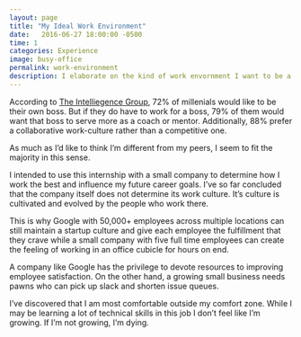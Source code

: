 ```yaml
---
layout: page
title: "My Ideal Work Environment"
date:   2016-06-27 18:00:00 -0500
time: 1
categories: Experience
image: busy-office
permalink: work-environment
description: I elaborate on the kind of work envornment I want to be a part of. Why can huge companies have a startup culture while smaller companies feel more coperate?
---
```

According to [The Intelliegence Group](https://www.linkedin.com/company/the-intelligence-group), 72% of millenials would like to be their own boss. But if they do have to work for a boss, 79% of them would want that boss to serve more as a coach or mentor. Additionally, 88% prefer a collaborative work-culture rather than a competitive one.

As much as I’d like to think I’m different from my peers, I seem to fit the majority in this sense.

I intended to use this internship with a small company to determine how I work the best and influence my future career goals. I’ve so far concluded that the company itself does not determine its work culture. It’s culture is cultivated and evolved by the people who work there. 

This is why Google with 50,000+ employees across multiple locations can still maintain a startup culture and give each employee the fulfillment that they crave while a small company with five full time employees can create the feeling of working in an office cubicle for hours on end.

A company like Google has the privilege to devote resources to improving employee satisfaction. On the other hand, a growing small business needs pawns who can pick up slack and shorten issue queues. 

I’ve discovered that I am most comfortable outside my comfort zone. While I may be learning a lot of technical skills in this job I don’t feel like I’m growing. If I’m not growing, I’m dying. 

